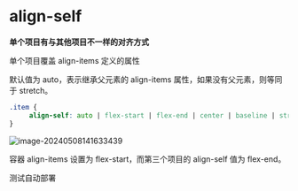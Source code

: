 # align-self

**单个项目有与其他项目不一样的对齐方式**

单个项目覆盖 align-items 定义的属性

默认值为 auto，表示继承父元素的 align-items 属性，如果没有父元素，则等同于 stretch。

```css
.item {
     align-self: auto | flex-start | flex-end | center | baseline | stretch;
}
```

![image-20240508141633439](https://gitee.com/zhaox010/pic-go-save/raw/master/image/202405081416537.png)

容器 align-items 设置为 flex-start，而第三个项目的 align-self 值为 flex-end。

测试自动部署